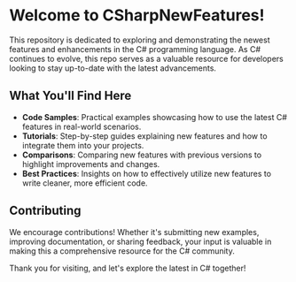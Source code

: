 # Welcome to CSharpNewFeatures!

This repository is dedicated to exploring and demonstrating the newest features and enhancements in the C# programming language. As C# continues to evolve, this repo serves as a valuable resource for developers looking to stay up-to-date with the latest advancements.

## What You'll Find Here

- **Code Samples**: Practical examples showcasing how to use the latest C# features in real-world scenarios.
- **Tutorials**: Step-by-step guides explaining new features and how to integrate them into your projects.
- **Comparisons**: Comparing new features with previous versions to highlight improvements and changes.
- **Best Practices**: Insights on how to effectively utilize new features to write cleaner, more efficient code.

## Contributing

We encourage contributions! Whether it's submitting new examples, improving documentation, or sharing feedback, your input is valuable in making this a comprehensive resource for the C# community.

Thank you for visiting, and let's explore the latest in C# together!
